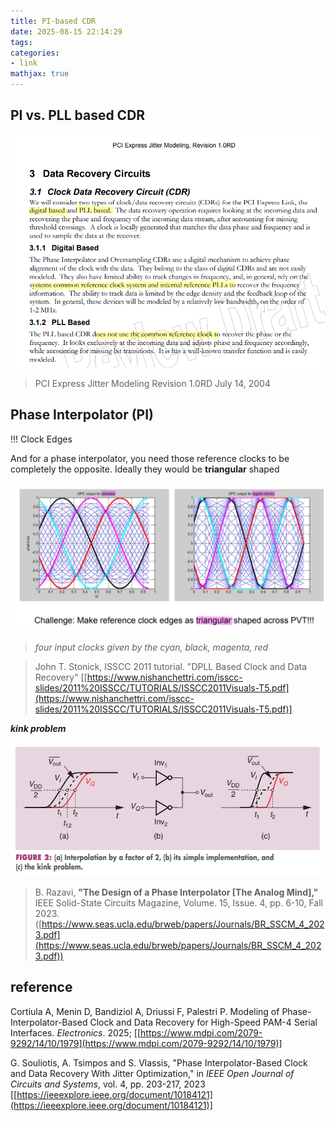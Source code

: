 ```yaml
---
title: PI-based CDR
date: 2025-08-15 22:14:29
tags:
categories:
- link
mathjax: true
---
```


## PI vs. PLL based CDR

![image-20250816121744921](pi-cdr/image-20250816121744921.png)

> PCI Express Jitter Modeling Revision 1.0RD July 14, 2004



## Phase Interpolator (PI)

!!! Clock Edges

And for a phase interpolator, you need those reference clocks to be completely the opposite. Ideally they would be **triangular** shaped

![image-20240821203756602](pi-cdr/image-20240821203756602.png)

> *four input clocks given by the cyan, black, magenta, red* 




> John T. Stonick, ISSCC 2011 tutorial. "DPLL Based Clock and Data Recovery" [[https://www.nishanchettri.com/isscc-slides/2011%20ISSCC/TUTORIALS/ISSCC2011Visuals-T5.pdf](https://www.nishanchettri.com/isscc-slides/2011%20ISSCC/TUTORIALS/ISSCC2011Visuals-T5.pdf)]



***kink problem***

![image-20240919223032380](pi-cdr/image-20240919223032380.png)

> B. Razavi, **"The Design of a Phase Interpolator [The Analog Mind],"** IEEE Solid-State Circuits Magazine, Volume. 15, Issue. 4, pp. 6-10, Fall 2023.([https://www.seas.ucla.edu/brweb/papers/Journals/BR_SSCM_4_2023.pdf](https://www.seas.ucla.edu/brweb/papers/Journals/BR_SSCM_4_2023.pdf))





## reference

Cortiula A, Menin D, Bandiziol A, Driussi F, Palestri P. Modeling of Phase-Interpolator-Based Clock and Data Recovery for High-Speed PAM-4 Serial Interfaces. *Electronics*. 2025; [[https://www.mdpi.com/2079-9292/14/10/1979](https://www.mdpi.com/2079-9292/14/10/1979)]

G. Souliotis, A. Tsimpos and S. Vlassis, "Phase Interpolator-Based Clock and Data Recovery With Jitter Optimization," in *IEEE Open Journal of Circuits and Systems*, vol. 4, pp. 203-217, 2023 [[https://ieeexplore.ieee.org/document/10184121](https://ieeexplore.ieee.org/document/10184121)]
